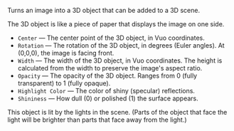 Turns an image into a 3D object that can be added to a 3D scene. 

The 3D object is like a piece of paper that displays the image on one side.

   - `Center` — The center point of the 3D object, in Vuo coordinates.
   - `Rotation` — The rotation of the 3D object, in degrees (Euler angles). At (0,0,0), the image is facing front.
   - `Width` — The width of the 3D object, in Vuo coordinates. The height is calculated from the width to preserve the image's aspect ratio.
   - `Opacity` — The opacity of the 3D object. Ranges from 0 (fully transparent) to 1 (fully opaque). 
   - `Highlight Color` — The color of shiny (specular) reflections.
   - `Shininess` — How dull (0) or polished (1) the surface appears.

This object is lit by the lights in the scene.  (Parts of the object that face the light will be brighter than parts that face away from the light.)
